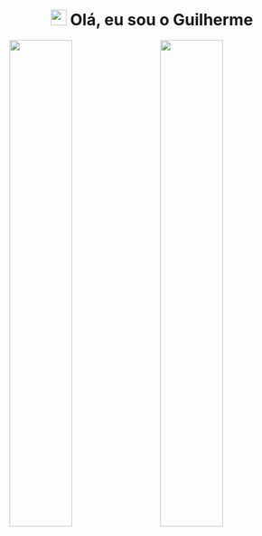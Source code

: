 <h1 align="center"> 
<img src="https://media.giphy.com/media/hvRJCLFzcasrR4ia7z/giphy.gif" width="28">
Olá, eu sou o Guilherme
</h1>

<img align="left"  width="47%"  src="https://github-readme-stats.vercel.app/api?username=GuilhermeYm&show_icons=true&theme=tokyonight" />

<img align="right" width="47%" src="https://github-readme-stats.vercel.app/api/top-langs/?username=GuilhermeYm&layout=compact" />

